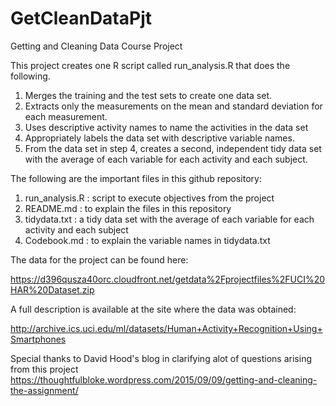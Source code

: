 # GetCleanDataPjt
Getting and Cleaning Data Course Project

This project creates one R script called run_analysis.R that does the following.

1) Merges the training and the test sets to create one data set.
2) Extracts only the measurements on the mean and standard deviation for each measurement.
3) Uses descriptive activity names to name the activities in the data set
4) Appropriately labels the data set with descriptive variable names.
5) From the data set in step 4, creates a second, independent tidy data set with the average of each variable for each activity and each subject.

The following are the important files in this github repository:
1) run_analysis.R : script to execute objectives from the project
2) README.md : to explain the files in this repository
3) tidydata.txt : a tidy data set with the average of each variable for each activity and each subject
3) Codebook.md : to explain the variable names in tidydata.txt

The data for the project can be found here:

https://d396qusza40orc.cloudfront.net/getdata%2Fprojectfiles%2FUCI%20HAR%20Dataset.zip


A full description is available at the site where the data was obtained:

http://archive.ics.uci.edu/ml/datasets/Human+Activity+Recognition+Using+Smartphones

Special thanks to David Hood's blog in clarifying alot of questions arising from this project https://thoughtfulbloke.wordpress.com/2015/09/09/getting-and-cleaning-the-assignment/
